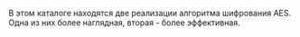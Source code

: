 В этом каталоге находятся две реализации алгоритма шифрования AES. Одна из них более наглядная, вторая - более эффективная.
